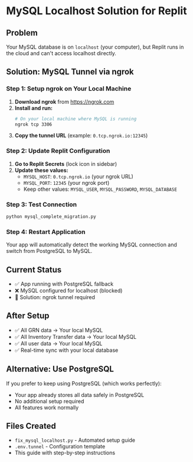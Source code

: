 # MySQL Localhost Solution for Replit

## Problem
Your MySQL database is on `localhost` (your computer), but Replit runs in the cloud and can't access localhost directly.

## Solution: MySQL Tunnel via ngrok

### Step 1: Setup ngrok on Your Local Machine
1. **Download ngrok** from https://ngrok.com
2. **Install and run:**
   ```bash
   # On your local machine where MySQL is running
   ngrok tcp 3306
   ```
3. **Copy the tunnel URL** (example: `0.tcp.ngrok.io:12345`)

### Step 2: Update Replit Configuration
1. **Go to Replit Secrets** (lock icon in sidebar)
2. **Update these values:**
   - `MYSQL_HOST`: `0.tcp.ngrok.io` (your ngrok URL)
   - `MYSQL_PORT`: `12345` (your ngrok port)
   - Keep other values: `MYSQL_USER`, `MYSQL_PASSWORD`, `MYSQL_DATABASE`

### Step 3: Test Connection
```bash
python mysql_complete_migration.py
```

### Step 4: Restart Application
Your app will automatically detect the working MySQL connection and switch from PostgreSQL to MySQL.

## Current Status
- ✅ App running with PostgreSQL fallback
- ❌ MySQL configured for localhost (blocked)
- 🔧 Solution: ngrok tunnel required

## After Setup
- ✅ All GRN data → Your local MySQL
- ✅ All Inventory Transfer data → Your local MySQL  
- ✅ All user data → Your local MySQL
- ✅ Real-time sync with your local database

## Alternative: Use PostgreSQL
If you prefer to keep using PostgreSQL (which works perfectly):
- Your app already stores all data safely in PostgreSQL
- No additional setup required
- All features work normally

## Files Created
- `fix_mysql_localhost.py` - Automated setup guide
- `.env.tunnel` - Configuration template
- This guide with step-by-step instructions